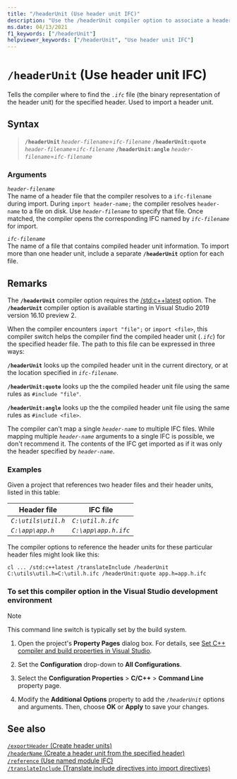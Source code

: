```yaml
---
title: "/headerUnit (Use header unit IFC)"
description: "Use the /headerUnit compiler option to associate a header file with the header unit to import in its place."
ms.date: 04/13/2021
f1_keywords: ["/headerUnit"]
helpviewer_keywords: ["/headerUnit", "Use header unit IFC"]
---
```

# `/headerUnit` (Use header unit IFC)

Tells the compiler where to find the *`.ifc`* file (the binary representation of the header unit) for the specified header. Used to import a header unit.

## Syntax

> **`/headerUnit`** *`header-filename`*=*`ifc-filename`*
> **`/headerUnit:quote`** *`header-filename`*=*`ifc-filename`*
> **`/headerUnit:angle`** *`header-filename`*=*`ifc-filename`*

### Arguments

*`header-filename`*\
The name of a header file that the compiler resolves to a `ifc-filename` during import. During `import header-name;` the compiler resolves `header-name` to a file on disk. Use *`header-filename`* to specify that file. Once matched, the compiler opens the corresponding IFC named by *`ifc-filename`* for import.

*`ifc-filename`*\
The name of a file that contains compiled header unit information. To import more than one header unit, include a separate **`/headerUnit`** option for each file.

## Remarks

The **`/headerUnit`** compiler option requires the [/std:c++latest](std-specify-language-standard-version.md) option. The **`/headerUnit`** compiler option is available starting in Visual Studio 2019 version 16.10 preview 2.

When the compiler encounters `import "file";` or `import <file>`, this compiler switch helps the compiler find the compiled header unit (*`.ifc`*) for the specified header file. The path to this file can be expressed in three ways:

**`/headerUnit`** looks up the compiled header unit in the current directory, or at the location specified in *`ifc-filename`*.

**`/headerUnit:quote`** looks up the the compiled header unit file using the same rules as `#include "file"`.

**`/headerUnit:angle`** looks up the the compiled header unit file using the same rules as `#include <file>`.

The compiler can't map a single *`header-name`* to multiple IFC files. While mapping multiple *`header-name`* arguments to a single IFC is possible, we don't recommend it. The contents of the IFC get imported as if it was only the header specified by *`header-name`*.

### Examples

Given a project that references two header files and their header units, listed in this table:

| Header file | IFC file |
|--|--|
| *`C:\utils\util.h`* | *`C:\util.h.ifc`* |
| *`C:\app\app.h`* | *`C:\app\app.h.ifc`* |

The compiler options to reference the header units for these particular header files might look like this:

```CMD
cl ... /std:c++latest /translateInclude /headerUnit C:\utils\util.h=C:\util.h.ifc /headerUnit:quote app.h=app.h.ifc
```

### To set this compiler option in the Visual Studio development environment

> [!NOTE]
> This command line switch is typically set by the build system.

1. Open the project's **Property Pages** dialog box. For details, see [Set C++ compiler and build properties in Visual Studio](../working-with-project-properties.md).

1. Set the **Configuration** drop-down to **All Configurations**.

1. Select the **Configuration Properties** > **C/C++** > **Command Line** property page.

1. Modify the **Additional Options** property to add the *`/headerUnit`* options and arguments. Then, choose **OK** or **Apply** to save your changes.

## See also

[`/exportHeader` (Create header units)](module-exportheader.md)\
[`/headerName` (Create a header unit from the specified header)](headername.md)\
[`/reference` (Use named module IFC)](module-reference.md)\
[`/translateInclude` (Translate include directives into import directives)](translateinclude.md)